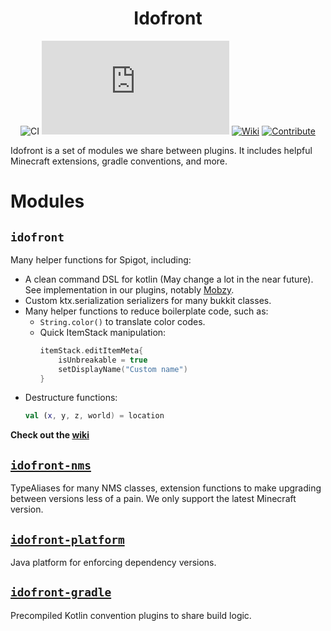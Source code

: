 <div align="center">

# Idofront
![CI](https://github.com/MineInAbyss/Idofront/workflows/Java%20CI/badge.svg) 
[![Package](https://badgen.net/maven/v/metadata-url/repo.mineinabyss.com/releases/com/mineinabyss/idofront/maven-metadata.xml)](https://repo.mineinabyss.com/releases/com/mineinabyss/idofront)
[![Wiki](https://badgen.net/badge/color/Project%20Wiki/purple?icon=wiki&label)](https://github.com/MineInAbyss/Idofront/wiki)
[![Contribute](https://shields.io/badge/Contribute-e57be5?logo=github%20sponsors&style=flat&logoColor=white)](https://github.com/MineInAbyss/MineInAbyss/wiki/Setup-and-Contribution-Guide)
</div>


Idofront is a set of modules we share between plugins. It includes helpful Minecraft extensions, gradle conventions, and more.

# Modules

## `idofront`
Many helper functions for Spigot, including:
- A clean command DSL for kotlin (May change a lot in the near future). See implementation in our plugins, notably [Mobzy](https://github.com/MineInAbyss/Mobzy/blob/master/src/main/java/com/mineinabyss/mobzy/MobzyCommands.kt).
- Custom ktx.serialization serializers for many bukkit classes.
- Many helper functions to reduce boilerplate code, such as:
    - `String.color()` to translate color codes.
    - Quick ItemStack manipulation:
        ```kotlin
        itemStack.editItemMeta{
            isUnbreakable = true
            setDisplayName("Custom name")
        }
        ```
- Destructure functions:
    ```kotlin
    val (x, y, z, world) = location  
    ```

**Check out the [wiki](https://github.com/MineInAbyss/Idofront/wiki)**

## [`idofront-nms`](https://github.com/MineInAbyss/Idofront/tree/master/idofront-nms)
TypeAliases for many NMS classes, extension functions to make upgrading between versions less of a pain. We only support the latest Minecraft version.

## [`idofront-platform`](https://github.com/MineInAbyss/Idofront/tree/master/idofront-platform)
Java platform for enforcing dependency versions.

## [`idofront-gradle`](https://github.com/MineInAbyss/Idofront/tree/master/idofront-gradle)
Precompiled Kotlin convention plugins to share build logic.
